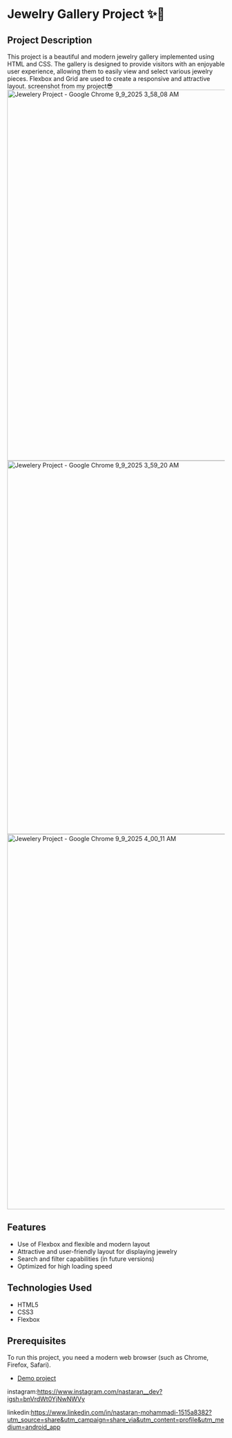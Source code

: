 # Jewelry Gallery Project ✨💎

## Project Description
This project is a beautiful and modern jewelry gallery implemented using HTML and CSS. The gallery is designed to provide visitors with an enjoyable user experience, allowing them to easily view and select various jewelry pieces. Flexbox and Grid are used to create a responsive and attractive layout.
screenshot from my project😎
<img width="1895" height="858" alt="Jewelery Project - Google Chrome 9_9_2025 3_58_08 AM" src="https://github.com/user-attachments/assets/a136f597-f2f6-4644-ae05-e4cec2cba429" />
<img width="1881" height="864" alt="Jewelery Project - Google Chrome 9_9_2025 3_59_20 AM" src="https://github.com/user-attachments/assets/8460b20b-5009-49a6-aa74-638c2fbc009b" />
<img width="1876" height="868" alt="Jewelery Project - Google Chrome 9_9_2025 4_00_11 AM" src="https://github.com/user-attachments/assets/0e4ed9d5-bf0b-4933-bc86-d47fc735835e" />

## Features

*   Use of Flexbox and flexible and modern layout
*   Attractive and user-friendly layout for displaying jewelry
*   Search and filter capabilities (in future versions)
*   Optimized for high loading speed

## Technologies Used

*   HTML5
*   CSS3
*   Flexbox


## Prerequisites

To run this project, you need a modern web browser (such as Chrome, Firefox, Safari).
<ul>
  <li><a href=https://nastaran-dev.github.io/jewel-gallery/>Demo project</a></li>
</ul>

instagram:https://www.instagram.com/nastaran__dev?igsh=bnVrdWt0YjNwNWVy

linkedin:https://www.linkedin.com/in/nastaran-mohammadi-1515a8382?utm_source=share&utm_campaign=share_via&utm_content=profile&utm_medium=android_app
